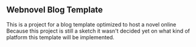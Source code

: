 ## Webnovel Blog Template
This is a project for a blog template optimized to host a novel online  
Because this project is still a sketch it wasn't decided yet on what kind of platform this template will be implemented.  